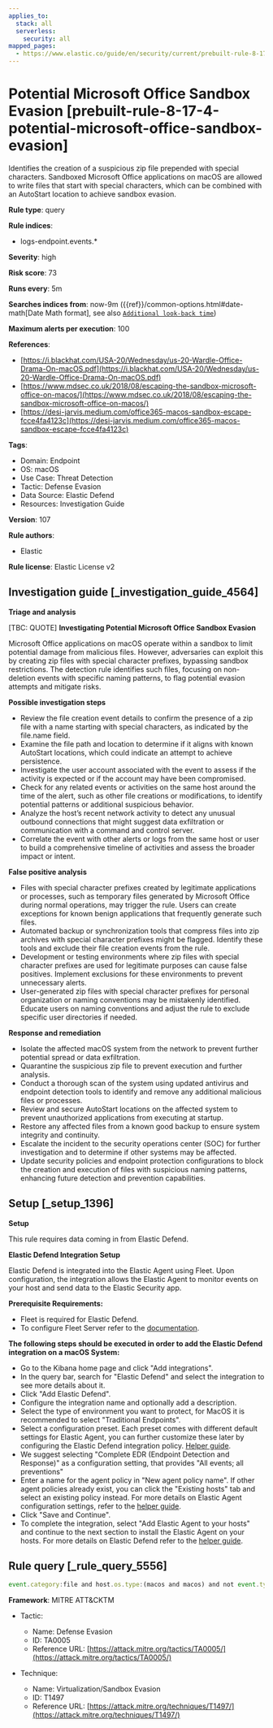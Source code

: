 ```yaml
---
applies_to:
  stack: all
  serverless:
    security: all
mapped_pages:
  - https://www.elastic.co/guide/en/security/current/prebuilt-rule-8-17-4-potential-microsoft-office-sandbox-evasion.html
---
```


# Potential Microsoft Office Sandbox Evasion [prebuilt-rule-8-17-4-potential-microsoft-office-sandbox-evasion]

Identifies the creation of a suspicious zip file prepended with special characters. Sandboxed Microsoft Office applications on macOS are allowed to write files that start with special characters, which can be combined with an AutoStart location to achieve sandbox evasion.

**Rule type**: query

**Rule indices**:

* logs-endpoint.events.*

**Severity**: high

**Risk score**: 73

**Runs every**: 5m

**Searches indices from**: now-9m ({{ref}}/common-options.html#date-math[Date Math format], see also [`Additional look-back time`](docs-content://solutions/security/detect-and-alert/create-detection-rule.md#rule-schedule))

**Maximum alerts per execution**: 100

**References**:

* [https://i.blackhat.com/USA-20/Wednesday/us-20-Wardle-Office-Drama-On-macOS.pdf](https://i.blackhat.com/USA-20/Wednesday/us-20-Wardle-Office-Drama-On-macOS.pdf)
* [https://www.mdsec.co.uk/2018/08/escaping-the-sandbox-microsoft-office-on-macos/](https://www.mdsec.co.uk/2018/08/escaping-the-sandbox-microsoft-office-on-macos/)
* [https://desi-jarvis.medium.com/office365-macos-sandbox-escape-fcce4fa4123c](https://desi-jarvis.medium.com/office365-macos-sandbox-escape-fcce4fa4123c)

**Tags**:

* Domain: Endpoint
* OS: macOS
* Use Case: Threat Detection
* Tactic: Defense Evasion
* Data Source: Elastic Defend
* Resources: Investigation Guide

**Version**: 107

**Rule authors**:

* Elastic

**Rule license**: Elastic License v2

## Investigation guide [_investigation_guide_4564]

**Triage and analysis**

[TBC: QUOTE]
**Investigating Potential Microsoft Office Sandbox Evasion**

Microsoft Office applications on macOS operate within a sandbox to limit potential damage from malicious files. However, adversaries can exploit this by creating zip files with special character prefixes, bypassing sandbox restrictions. The detection rule identifies such files, focusing on non-deletion events with specific naming patterns, to flag potential evasion attempts and mitigate risks.

**Possible investigation steps**

* Review the file creation event details to confirm the presence of a zip file with a name starting with special characters, as indicated by the file.name field.
* Examine the file path and location to determine if it aligns with known AutoStart locations, which could indicate an attempt to achieve persistence.
* Investigate the user account associated with the event to assess if the activity is expected or if the account may have been compromised.
* Check for any related events or activities on the same host around the time of the alert, such as other file creations or modifications, to identify potential patterns or additional suspicious behavior.
* Analyze the host’s recent network activity to detect any unusual outbound connections that might suggest data exfiltration or communication with a command and control server.
* Correlate the event with other alerts or logs from the same host or user to build a comprehensive timeline of activities and assess the broader impact or intent.

**False positive analysis**

* Files with special character prefixes created by legitimate applications or processes, such as temporary files generated by Microsoft Office during normal operations, may trigger the rule. Users can create exceptions for known benign applications that frequently generate such files.
* Automated backup or synchronization tools that compress files into zip archives with special character prefixes might be flagged. Identify these tools and exclude their file creation events from the rule.
* Development or testing environments where zip files with special character prefixes are used for legitimate purposes can cause false positives. Implement exclusions for these environments to prevent unnecessary alerts.
* User-generated zip files with special character prefixes for personal organization or naming conventions may be mistakenly identified. Educate users on naming conventions and adjust the rule to exclude specific user directories if needed.

**Response and remediation**

* Isolate the affected macOS system from the network to prevent further potential spread or data exfiltration.
* Quarantine the suspicious zip file to prevent execution and further analysis.
* Conduct a thorough scan of the system using updated antivirus and endpoint detection tools to identify and remove any additional malicious files or processes.
* Review and secure AutoStart locations on the affected system to prevent unauthorized applications from executing at startup.
* Restore any affected files from a known good backup to ensure system integrity and continuity.
* Escalate the incident to the security operations center (SOC) for further investigation and to determine if other systems may be affected.
* Update security policies and endpoint protection configurations to block the creation and execution of files with suspicious naming patterns, enhancing future detection and prevention capabilities.


## Setup [_setup_1396]

**Setup**

This rule requires data coming in from Elastic Defend.

**Elastic Defend Integration Setup**

Elastic Defend is integrated into the Elastic Agent using Fleet. Upon configuration, the integration allows the Elastic Agent to monitor events on your host and send data to the Elastic Security app.

**Prerequisite Requirements:**

* Fleet is required for Elastic Defend.
* To configure Fleet Server refer to the [documentation](docs-content://reference/ingestion-tools/fleet/fleet-server.md).

**The following steps should be executed in order to add the Elastic Defend integration on a macOS System:**

* Go to the Kibana home page and click "Add integrations".
* In the query bar, search for "Elastic Defend" and select the integration to see more details about it.
* Click "Add Elastic Defend".
* Configure the integration name and optionally add a description.
* Select the type of environment you want to protect, for MacOS it is recommended to select "Traditional Endpoints".
* Select a configuration preset. Each preset comes with different default settings for Elastic Agent, you can further customize these later by configuring the Elastic Defend integration policy. [Helper guide](docs-content://solutions/security/configure-elastic-defend/configure-an-integration-policy-for-elastic-defend.md).
* We suggest selecting "Complete EDR (Endpoint Detection and Response)" as a configuration setting, that provides "All events; all preventions"
* Enter a name for the agent policy in "New agent policy name". If other agent policies already exist, you can click the "Existing hosts" tab and select an existing policy instead. For more details on Elastic Agent configuration settings, refer to the [helper guide](docs-content://reference/ingestion-tools/fleet/agent-policy.md).
* Click "Save and Continue".
* To complete the integration, select "Add Elastic Agent to your hosts" and continue to the next section to install the Elastic Agent on your hosts. For more details on Elastic Defend refer to the [helper guide](docs-content://solutions/security/configure-elastic-defend/install-elastic-defend.md).


## Rule query [_rule_query_5556]

```js
event.category:file and host.os.type:(macos and macos) and not event.type:deletion and file.name:~$*.zip
```

**Framework**: MITRE ATT&CKTM

* Tactic:

    * Name: Defense Evasion
    * ID: TA0005
    * Reference URL: [https://attack.mitre.org/tactics/TA0005/](https://attack.mitre.org/tactics/TA0005/)

* Technique:

    * Name: Virtualization/Sandbox Evasion
    * ID: T1497
    * Reference URL: [https://attack.mitre.org/techniques/T1497/](https://attack.mitre.org/techniques/T1497/)



